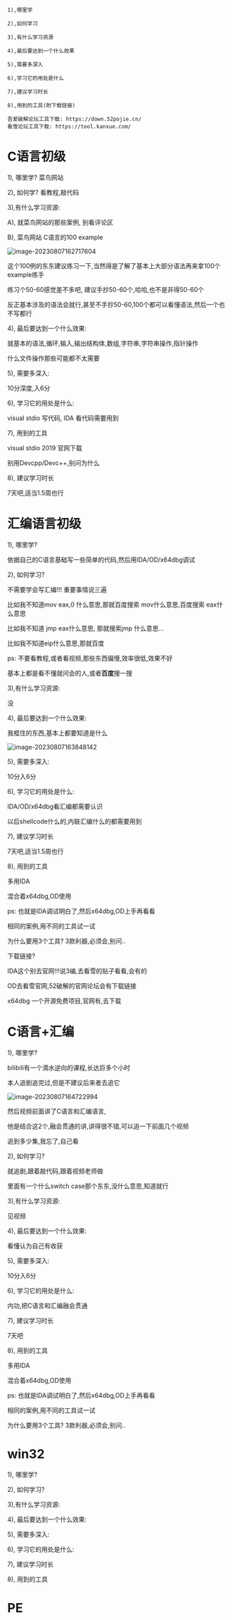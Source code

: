 

```
1),哪里学

2),如何学习

3),有什么学习资源

4),最后要达到一个什么效果

5),需要多深入

6),学习它的用处是什么

7),建议学习时长

8),用到的工具(附下载链接)
```





```
吾爱破解论坛工具下载: https://down.52pojie.cn/
看雪论坛工具下载: https://tool.kanxue.com/
```





# C语言初级



1), 哪里学? 菜鸟网站

2), 如何学? 看教程,敲代码



3),有什么学习资源:

A), 就菜鸟网站的那些案例, 别看评论区

B), 菜鸟网站 C语言的100  example

![image-20230807162717604](img/image-20230807162717604.png)

这个100例的东东建议练习一下,当然得是了解了基本上大部分语法再来拿100个example练手

练习个50-60感觉差不多吧, 建议手抄50-60个,哈哈,也不是非得50-60个

反正基本涉及的语法会就行,甚至不手抄50-60,100个都可以看懂语法,然后一个也不写都行



4), 最后要达到一个什么效果:

就基本的语法,循环,输入,输出结构体,数组,字符串,字符串操作,指针操作

什么文件操作那些可能都不太需要



5), 需要多深入:

10分深度,入6分



6), 学习它的用处是什么:

visual stdio 写代码, IDA 看代码需要用到



7), 用到的工具

visual stdio 2019 官网下载

别用Devcpp/Devc++,别问为什么



8), 建议学习时长

7天吧,适当1.5周也行



# 汇编语言初级



 

1), 哪里学?

依据自己的C语言基础写一些简单的代码,然后用IDA/OD/x64dbg调试

2), 如何学习? 

不需要学会写汇编!!! 重要事情说三遍

比如我不知道mov eax,0 什么意思,那就百度搜索 mov什么意思,百度搜索 eax什么意思

比如我不知道 jmp eax什么意思, 那就搜索jmp 什么意思...

比如我不知道eip什么意思,那就百度



ps: 不要看教程,或者看视频,那些东西偏慢,效率很低,效果不好

基本上都是看不懂就问会的人,或者**百度**搜一搜



3),有什么学习资源:

没



4), 最后要达到一个什么效果:

我框住的东西,基本上都要知道是什么

![image-20230807163848142](img/image-20230807163848142.png)

5), 需要多深入:

10分入6分



6), 学习它的用处是什么:

 IDA/OD/x64dbg看汇编都需要认识

以后shellcode什么的,内联汇编什么的都需要用到



7), 建议学习时长

7天吧,适当1.5周也行



8), 用到的工具

多用IDA

混合着x64dbg,OD使用

ps: 也就是IDA调试明白了,然后x64dbg,OD上手再看看

相同的案例,用不同的工具试一试

为什么要用3个工具? 3款利器,必须会,别问..



下载链接?

IDA这个别去官网!!!说3编,去看雪的贴子看看,会有的

OD去看雪官网,52破解的官网论坛会有下载链接

x64dbg 一个开源免费项目,官网有,去下载



# C语言+汇编



1), 哪里学?  

bilibili有一个滴水逆向的课程,长达巨多个小时

本人追剧追完过,但是不建议后来者去追它

![image-20230807164722994](img/image-20230807164722994.png)

然后视频前面讲了C语言和汇编语言,

他是结合这2个,融会贯通的讲,讲得很不错,可以追一下前面几个视频

追到多少集,我忘了,自己看



2), 如何学习? 

就追剧,跟着敲代码,跟着视频老师做

里面有一个什么switch case那个东东,没什么意思,知道就行



3),有什么学习资源:

见视频

 

4), 最后要达到一个什么效果:

看懂认为自己有收获



5), 需要多深入:

10分入6分



6), 学习它的用处是什么:

内功,把C语言和汇编融会贯通



7), 建议学习时长

7天吧 



8), 用到的工具

多用IDA

混合着x64dbg,OD使用

ps: 也就是IDA调试明白了,然后x64dbg,OD上手再看看

相同的案例,用不同的工具试一试

为什么要用3个工具? 3款利器,必须会,别问..





# win32



1), 哪里学?  



2), 如何学习? 



3),有什么学习资源:



4), 最后要达到一个什么效果:



5), 需要多深入:



6), 学习它的用处是什么:



7), 建议学习时长



8), 用到的工具





# PE



